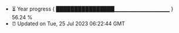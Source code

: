 - ⏳ Year progress { ████████████████▁▁▁▁▁▁▁▁▁▁▁▁▁▁ } 56.24 %
- ⏰ Updated on Tue, 25 Jul 2023 06:22:44 GMT

